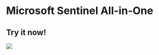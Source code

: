 # Microsoft Sentinel All-in-One

## Try it now!

<a href="https://portal.azure.com/#create/Microsoft.Template/uri/https%3A%2F%2Fraw.githubusercontent.com%2FAvertium%2FMoM_SentinelBootstrap%2Fmaster%2Fazuredeploy.json/createUIDefinitionUri/https%3A%2F%2Fraw.githubusercontent.com%2FAvertium%2FMoM_SentinelBootstrap%2Fmaster%2FcreateUiDefinition.json" target="_blank">
    <img src="https://aka.ms/deploytoazurebutton""/>
</a>
